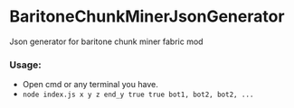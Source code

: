 # BaritoneChunkMinerJsonGenerator
Json generator for baritone chunk miner fabric mod

### Usage:
- Open cmd or any terminal you have. 
- `node index.js x y z end_y true true bot1, bot2, bot2, ...`